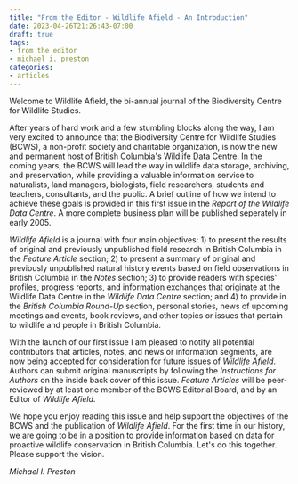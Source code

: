 ```yaml
---
title: "From the Editor - Wildlife Afield - An Introduction"
date: 2023-04-26T21:26:43-07:00
draft: true
tags: 
- from the editor
- michael i. preston
categories: 
- articles
---
```


Welcome to Wildlife Afield, the bi-annual journal of the Biodiversity Centre for Wildlife Studies. 

After years of hard work and a few stumbling blocks along the way, I am very excited to announce that the Biodiversity Centre for Wildlife Studies (BCWS), a non-profit society and charitable organization, is now the new and permanent host of British Columbia's Wildlife Data Centre. In the coming years, the BCWS will lead the way in wildlife data storage, archiving, and preservation, while providing a valuable information service to naturalists, land managers, biologists, field researchers, students and teachers, consultants, and the public. A brief outline of how we intend to achieve these goals is provided in this first issue in the *Report of the Wildlife Data Centre*. A more complete business plan will be published seperately in early 2005.

*Wildlife Afield* is a journal with four main objectives: 1) to present the results of original and previously unpublished field research in British Columbia in the *Feature Article* section; 2) to present a summary of original and previously unpublished natural history events based on field observations in British Columbia in the *Notes* section; 3) to provide readers with species' profiles, progress reports, and information exchanges that originate at the Wildlife Data Centre in the *Wildlife Data Centre* section; and 4) to provide in the *British Columbia Round-Up* section, personal stories, news of upcoming meetings and events, book reviews, and other topics or issues that pertain to wildlife and people in British Columbia.

With the launch of our first issue I am pleased to notify all potential contributors that articles, notes, and news or information segments, are now being accepted for consideration for future issues of *Wildlife Afield*. Authors can submit original manuscripts by following the *Instructions for Authors* on the inside back cover of this issue. *Feature Articles* will be peer-reviewed by at least one member of the BCWS Editorial Board, and by an Editor of *Wildlife Afield*.

We hope you enjoy reading this issue and help support the objectives of the BCWS and the publication of *Wildlife Afield*. For the first time in our history, we are going to be in a position to provide information based on data for proactive wildlife conservation in British Columbia. Let's do this together. Please support the vision.

*Michael I. Preston*
